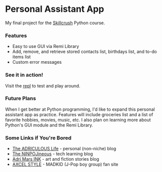 # Personal Assistant App
My final project for the [Skillcrush](https://skillcrush.com) Python course.

### Features
- Easy to use GUI via Remi Library
- Add, remove, and retrieve stored contacts list, birthdays list, and to-do items list
- Custom error messages

### See it in action!
Visit the [repl](https://repl.it/@adriculous/Personal-Assistant-App) to test and play around.

### Future Plans
When I get better at Python programming, I'd like to expand this personal assistant app as practice. Features will include groceries list and a list of favorite hobbies, movies, music, etc. I also plan on learning more about Python's GUI module and the Remi Library.

### Some Links if You're Bored
- [The ADRICULOUS Life](https://adriculous.life) - personal (non-niche) blog
- [The NINPOJineous](https://ninpojineous.ninja) - tech learning blog
- [Adri Mars INK](https://adrimars.ink) - art and fiction stories blog
- [AXCEL STYLE](https://axcel.style) - MADKID (J-Pop boy group) fan site
